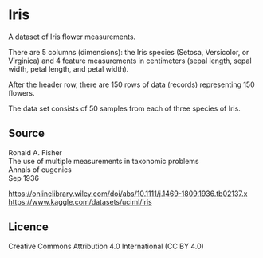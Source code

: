 # Iris

A dataset of Iris flower measurements.

There are 5 columns (dimensions): the Iris species (Setosa, Versicolor, or Virginica) and 4 feature measurements in centimeters (sepal length, sepal width, petal length, and petal width).

After the header row, there are 150 rows of data (records) representing 150 flowers.

The data set consists of 50 samples from each of three species of Iris.

## Source

Ronald A. Fisher  
The use of multiple measurements in taxonomic problems  
Annals of eugenics  
Sep 1936

https://onlinelibrary.wiley.com/doi/abs/10.1111/j.1469-1809.1936.tb02137.x  
https://www.kaggle.com/datasets/uciml/iris

## Licence

Creative Commons Attribution 4.0 International (CC BY 4.0)
